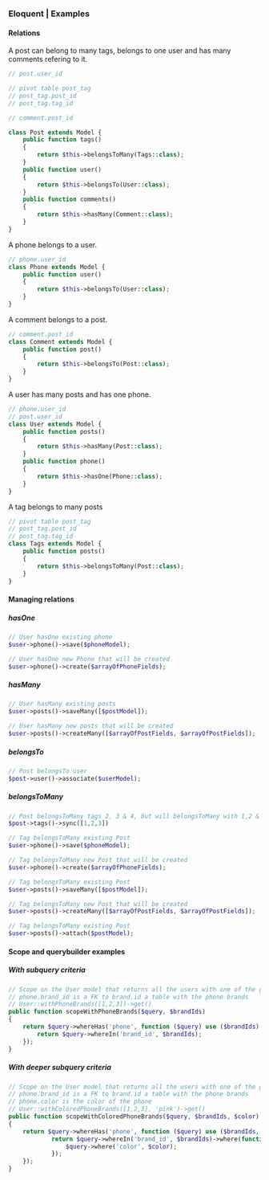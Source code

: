 ### Eloquent | Examples


#### Relations

A post can belong to many tags, belongs to one user and has many comments refering to it. 
```php
// post.user_id

// pivot table post_tag
// post_tag.post_id
// post_tag.tag_id

// comment.post_id

class Post extends Model {
    public function tags()
    {
        return $this->belongsToMany(Tags::class);
    }
    public function user()
    {
        return $this->belongsTo(User::class);
    }
    public function comments()
    {
        return $this->hasMany(Comment::class);
    }
}
```

A phone belongs to a user.
```php
// phone.user_id
class Phone extends Model {
    public function user()
    {
        return $this->belongsTo(User::class);
    }
}
```

A comment belongs to a post.
```php
// comment.post_id
class Comment extends Model {
    public function post()
    {
        return $this->belongsTo(Post::class);
    }
}
```

A user has many posts and has one phone.
```php
// phone.user_id
// post.user_id
class User extends Model {
    public function posts()
    {
        return $this->hasMany(Post::class);
    }
    public function phone()
    {
        return $this->hasOne(Phone::class);
    }
}
```

A tag belongs to many posts
```php
// pivot table post_tag
// post_tag.post_id
// post_tag.tag_id
class Tags extends Model {
    public function posts()
    {
        return $this->belongsToMany(Post::class);
    }
}
```

#### Managing relations

##### hasOne
```php
// User hasOne existing phone
$user->phone()->save($phoneModel);

// User hasOne new Phone that will be created
$user->phone()->create($arrayOfPhoneFields);
```
##### hasMany
```php
// User hasMany existing posts
$user->posts()->saveMany([$postModel]);

// User hasMany new posts that will be created
$user->posts()->createMany([$arrayOfPostFields, $arrayOfPostFields]);
```
##### belongsTo
```php
// Post belongsTo user
$post->user()->associate($userModel);
```
##### belongsToMany
```php
// Post belongsToMany tags 2, 3 & 4, but will belongsToMany with 1,2 & 3 through sync
$post->tags()->sync([1,2,3])

// Tag belongsToMany existing Post
$user->phone()->save($phoneModel);

// Tag belongsToMany new Post that will be created
$user->phone()->create($arrayOfPhoneFields);

// Tag belongsToMany existing Post
$user->posts()->saveMany([$postModel]);

// Tag belongsToMany new Post that will be created
$user->posts()->createMany([$arrayOfPostFields, $arrayOfPostFields]);

// Tag belongsToMany existing Post
$user->posts()->attach($postModel);
```

#### Scope and querybuilder examples

##### With subquery criteria
```php
// Scope on the User model that returns all the users with one of the given phone brands.
// phone.brand_id is a FK to brand.id a table with the phone brands
// User::withPhoneBrands([1,2,3])->get()
public function scopeWithPhoneBrands($query, $brandIds)
{
    return $query->whereHas('phone', function ($query) use ($brandIds) {
        return $query->whereIn('brand_id', $brandIds);
    });
}
```

##### With deeper subquery criteria
```php
// Scope on the User model that returns all the users with one of the given phone brands only when the phone is pink
// phone.brand_id is a FK to brand.id a table with the phone brands
// phone.color is the color of the phone
// User::withColoredPhoneBrands([1,2,3], 'pink')->get()
public function scopeWithColoredPhoneBrands($query, $brandIds, $color)
{
    return $query->whereHas('phone', function ($query) use ($brandIds, $color) {
            return $query->whereIn('brand_id', $brandIds)->where(function ($query) use ($color) {
                $query->where('color', $color);
            });
    });
}
```
